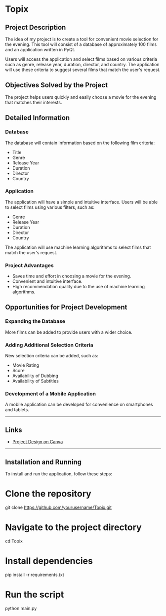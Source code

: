 # Topix

## Project Description

The idea of my project is to create a tool for convenient movie selection for the evening. This tool will consist of a database of approximately 100 films and an application written in PyQt.

Users will access the application and select films based on various criteria such as genre, release year, duration, director, and country. The application will use these criteria to suggest several films that match the user's request.

## Objectives Solved by the Project

The project helps users quickly and easily choose a movie for the evening that matches their interests.

## Detailed Information

### Database

The database will contain information based on the following film criteria:
- Title
- Genre
- Release Year
- Duration
- Director
- Country

### Application

The application will have a simple and intuitive interface. Users will be able to select films using various filters, such as:
- Genre
- Release Year
- Duration
- Director
- Country

The application will use machine learning algorithms to select films that match the user's request.

### Project Advantages

- Saves time and effort in choosing a movie for the evening.
- Convenient and intuitive interface.
- High recommendation quality due to the use of machine learning algorithms.

## Opportunities for Project Development

### Expanding the Database

More films can be added to provide users with a wider choice.

### Adding Additional Selection Criteria

New selection criteria can be added, such as:
- Movie Rating
- Score
- Availability of Dubbing
- Availability of Subtitles

### Development of a Mobile Application

A mobile application can be developed for convenience on smartphones and tablets.

---

## Links

- [Project Design on Canva](https://www.canva.com/design/DAFyuADAlME/39utKDEx9rdLtL3Me9OSlg/edit)

---

## Installation and Running

To install and run the application, follow these steps:

# Clone the repository
git clone https://github.com/yourusername/Topix.git

# Navigate to the project directory
cd Topix

# Install dependencies
pip install -r requirements.txt

# Run the script
python main.py
